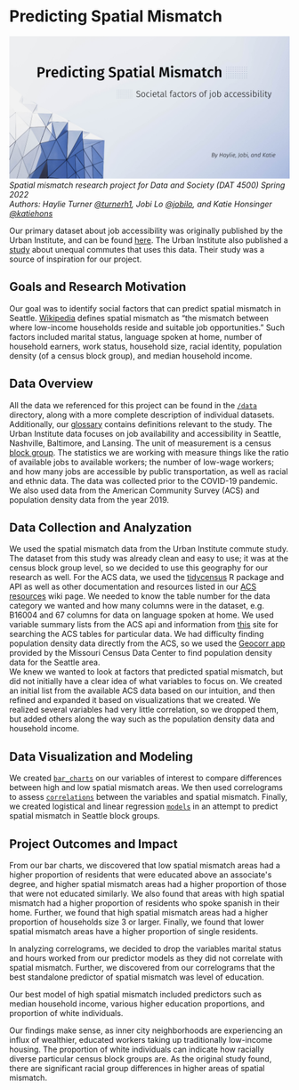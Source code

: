 # Predicting Spatial Mismatch
![spatial mismatch cover image](/spatial_mismatch_banner.png)
_Spatial mismatch research project for Data and Society (DAT 4500) Spring 2022_  
_Authors: Haylie Turner [@turnerh1](https://github.com/turnerh1), Jobi Lo [@jobilo](https://github.com/jobilo), and Katie Honsinger [@katiehons](https://github.com/katiehons)_

Our primary dataset about job accessibility was originally published by the Urban Institute, and can be found [here](https://datacatalog.urban.org/dataset/unequal-commute-data).
The Urban Institute also published a [study](https://www.urban.org/features/unequal-commute) about unequal commutes that uses this data. Their study was a source of inspiration for our project.

## Goals and Research Motivation
Our goal was to identify social factors that can predict spatial mismatch in Seattle. [Wikipedia](https://en.wikipedia.org/wiki/Spatial_mismatch#:~:text=Spatial%20mismatch%20is%20the%20mismatch,reside%20and%20suitable%20job%20opportunities) defines spatial mismatch as “the mismatch between where low-income households reside and suitable job opportunities.” Such factors included marital status, language spoken at home, number of household earners, work status, household size, racial identity, population density (of a census block group), and median household income.

## Data Overview
All the data we referenced for this project can be found in the [`/data`](/data) directory, along with a more complete description of individual datasets. Additionally, our [glossary](https://github.com/turnerh1/unequal-commute/wiki/Glossary) contains definitions relevant to the study.
The Urban Institute data focuses on job availability and accessibility in Seattle, Nashville, Baltimore, and Lansing. The unit of measurement
is a census [block group](https://www.census.gov/programs-surveys/geography/about/glossary.html#par_textimage_4). The statistics
we are working with measure things like the ratio of available jobs to available workers; the number of low-wage workers;
and how many jobs are accessible by public transportation, as well as racial and ethnic data.
The data was collected prior to the COVID-19 pandemic.  
We also used data from the American Community Survey (ACS) and population density data from the year 2019.


## Data Collection and Analyzation
We used the spatial mismatch data from the Urban Institute commute study. The dataset from this study was already clean and easy to use; it was at the census block group level, so we decided to use this geography for our research as well. For the ACS data, we used the [tidycensus](https://walker-data.com/tidycensus/) R package and API as well as other documentation and resources listed in our [ACS resources](https://github.com/turnerh1/unequal-commute/wiki/ACS-resources) wiki page. We needed to know the table number for the data category we wanted and how many columns were in the dataset, e.g. B16004 and 67 columns for data on language spoken at home. We used variable summary lists from the ACS api and information from [this](https://data.census.gov/cedsci/table) site for searching the ACS tables for particular data. We had difficulty finding population density data directly from the ACS, so we used the [Geocorr app](https://mcdc.missouri.edu/applications/geocorr.html) provided by the Missouri Census Data Center to find population density data for the Seattle area.  
We knew we wanted to look at factors that predicted spatial mismatch, but did not initially have a clear idea of what variables to focus on. We created an initial list from the available ACS data based on our intuition, and then refined and expanded it based on visualizations that we created. We realized several variables had very little correlation, so we dropped them, but added others along the way such as the population density data and household income.

## Data Visualization and Modeling
We created [`bar_charts`](/bar_charts) on our variables of interest to compare differences between high and low spatial mismatch areas. We then used correlograms to assess [`correlations`](/correlations) between the variables and spatial mismatch. Finally, we created
logistical and linear regression [`models`](/models) in an attempt to predict spatial mismatch in Seattle block groups.
## Project Outcomes and Impact
From our bar charts, we discovered that low spatial mismatch areas had a higher proportion of residents that were educated above an associate's degree, and higher spatial mismatch areas had a higher proportion of those that were not educated similarly. We also found that areas with high spatial mismatch had a higher proportion of residents who spoke spanish in their home. Further, we found that high spatial mismatch areas had a higher proportion of households size 3 or larger. Finally, we found that lower spatial mismatch areas have a higher proportion of single residents.

In analyzing correlograms, we decided to drop the variables marital status and hours worked from our predictor models as they did not correlate with spatial mismatch. Further, we discovered from our correlograms that the best standalone predictor of spatial mismatch was level of education.

Our best model of high spatial mismatch included predictors such as median household income, various higher education proportions, and proportion of white individuals.

Our findings make sense, as inner city neighborhoods are experiencing an influx of wealthier, educated workers taking up traditionally low-income housing. 
The proportion of white individuals can indicate how racially diverse particular census block groups are. As the original study found, there are significant racial group differences in higher areas of spatial mismatch.

